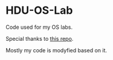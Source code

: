 # HDU-OS-Lab

Code used for my OS labs.

Special thanks to [this repo](https://github.com/IrisTc/HDU-OS).

Mostly my code is modyfied based on it.

